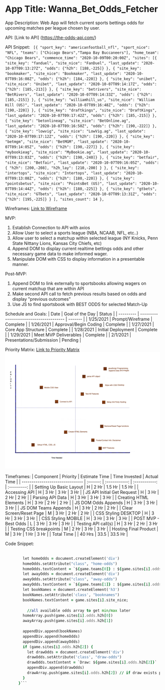 # App Title: Wanna_Bet_Odds_Fetcher

App Description: Web App will fetch current sports bettings odds for upcoming matches per league chosen by user.

API: [Link to API] (https://the-odds-api.com/)

API Snippet: ` [{ "sport_key": "americanfootball_nfl", "sport_nice": "NFL", "teams": ["Chicago Bears","Tampa Bay Buccaneers"], "home_team": "Chicago Bears", "commence_time": "2020-10-09T00:20:00Z", "sites": [{ "site_key": "fanduel", "site_nice": "FanDuel", "last_update": "2020-10-07T09:13:27Z", "odds": {"h2h": [188,-225]} }, { "site_key": "bookmaker", "site_nice": "Bookmaker", "last_update": "2020-10-07T09:16:08Z", "odds": {"h2h": [184,-220]} }, { "site_key": "unibet", "site_nice": "Unibet", "last_update": "2020-10-07T09:14:17Z", "odds": {"h2h": [185,-213]} }, { "site_key": "betrivers", "site_nice": "BetRivers", "last_update": "2020-10-07T09:14:33Z", "odds": {"h2h": [185,-215]} }, { "site_key": "williamhill_us", "site_nice": "William Hill (US)", "last_update": "2020-10-07T09:16:48Z", "odds": {"h2h": [190,-220]} }, { "site_key": "draftkings", "site_nice": "DraftKings", "last_update": "2020-10-07T09:17:42Z", "odds": {"h2h": [185,-215]} }, { "site_key": "betonlineag", "site_nice": "BetOnline.ag", "last_update": "2020-10-07T09:16:50Z", "odds": {"h2h": [190,-222]} }, { "site_key": "lowvig", "site_nice": "LowVig.ag", "last_update": "2020-10-07T09:17:12Z", "odds": {"h2h": [190,-220]} }, { "site_key": "betmgm", "site_nice": "BetMGM", "last_update": "2020-10-07T09:14:05Z", "odds": {"h2h": [190,-227]} }, { "site_key": "mybookieag", "site_nice": "MyBookie.ag", "last_update": "2020-10-07T09:13:03Z", "odds": {"h2h": [190,-240]} }, { "site_key": "betfair", "site_nice": "Betfair", "last_update": "2020-10-07T09:16:05Z", "odds": { "h2h": [200,-208], "h2h_lay": [210,-200] } }, { "site_key": "intertops", "site_nice": "Intertops", "last_update": "2020-10-07T09:13:08Z", "odds": {"h2h": [180,-220]} }, { "site_key": "pointsbetus", "site_nice": "PointsBet (US)", "last_update": "2020-10-07T09:14:44Z", "odds": {"h2h": [180,-225]} }, { "site_key": "gtbets", "site_nice": "GTbets", "last_update": "2020-10-07T09:13:31Z", "odds": {"h2h": [195,-225]} } ], "sites_count": 14 },`

Wireframes: [Link to Wireframe](https://wireframe.cc/SXndMc)

MVP:

1. Establish Connection to API with axios
2. Allow User to select a sports league (NBA, NCAAB, NFL, etc..)
3. Allow user to select a matchup within selected league (NY Knicks, Penn State Nittany Lions, Kansas City Chiefs, etc)
4. Append DOM to display current realtime bettings odds and other necessary game data to make informed wager.
5. Manipulate DOM with CSS to display information in a presentable manner.

Post-MVP:

1. Append DOM to link externally to sportsbooks allowing wagers on current matchup that are within API
2. Make second API call to fetch previous results based on odds and display "previous outcomes"
3. Use JS to find sportsbook with BEST ODDS for selected Match-Up

Schedule and Goals:
| Date | Goal of the Day | Status |
| --------- | --------------------------------------- | ------- |
| 1/25/2021 | Prompt/Wireframe | Complete |
| 1/26/2021 | Approval/Begin Coding | Complete |
| 1/27/2021 | Core App Structure | Complete |
| 1/28/2021 | Initial Deployment | Complete |
| 1/29/2021 | Meet MVP Deliverables | Complete |
| 2/1/2021 | Presentations/Submission | Pending |

Priority Matrix: [Link to Priority Matrix](https://drive.google.com/file/d/1h6b-Pgw7N-GC2XifGAZZEinY6ZF-N-Ef/view?usp=sharing)
![priority matrix](https://github.com/amarp86/Odds_Fetcher/blob/main/Wanna%20Bet%20Priority%20Matrix.png)

Timeframes:
| Component | Priority | Estimate Time | Time Invested | Actual Time |
| ------------------------------- | :------: | :-----------: | :-----------: | :---------: |
| Setting Up Basic Layout | H | 2 Hr | 1.5 Hr | 1.5 Hr |
| Accessing API | H | 3 Hr | 3 Hr | 3 Hr |
| JS API Initial Get Request | H | 3 Hr | 2 Hr | 2 Hr |
| Parsing API Data | H | 3 Hr | 3 Hr | 3 Hr |
| Creating HTML Elements | H | 3 Hr | 2 Hr | 2 Hr |
| JS DOM Odds Appends | H | 3 Hr | 3 Hr | 3 Hr |
| JS DOM Teams Appends | H | 3 Hr | 2 Hr | 2 Hr |
| Clear Screen/Reset Page | M | 3 Hr | 2 Hr | 2 Hr |
| CSS Styling DESKTOP | H | 3 Hr | 3 Hr | 3 Hr |
| CSS Styling MOBILE | H | 3 Hr | 3 Hr | 3 Hr |
| POST MVP - Best Odds | L | 3 Hr | 3 Hr | 3 Hr |
| Testing API call(s) | H | 3 Hr | 2 Hr | 3 Hr |
| Testing CSS breakpoints | M | 2 Hr | 3 Hr | 3 Hr |
| Hosting Final Product | M | 3 Hr | 1 Hr | 3 Hr |
| Total Time | | 40 Hrs | 33.5 | 33.5 Hr |

Code Snippet:

````for (let i = 0; i < game.sites.length; i++) {

        let homeOdds = document.createElement('div')
        homeOdds.setAttribute("class", "home-odds")
        homeOdds.textContent = `${game.teams[0]} : ${game.sites[i].odds.h2h[0]}`;
        let awayOdds = document.createElement('div')
        awayOdds.setAttribute("class", "away-odds")
        awayOdds.textContent = `${game.teams[1]} : ${game.sites[i].odds.h2h[1]}`;
        let bookNames = document.createElement('h3')
        bookNames.setAttribute('class', "booknames")
        bookNames.textContent = game.sites[i].site_nice;

          //all available odds array to get min/max later
        homeArray.push(game.sites[i].odds.h2h[0])
        awayArray.push(game.sites[i].odds.h2h[1])

        appendDiv.append(bookNames)
        appendDiv.append(homeOdds)
        appendDiv.append(awayOdds)
        if (game.sites[i].odds.h2h[2]) {
          let drawOdds = document.createElement('div')
          drawOdds.setAttribute('class', "draw-odds")
          drawOdds.textContent = `Draw: ${game.sites[i].odds.h2h[2]}`
          appendDiv.append(drawOdds)
          drawArray.push(game.sites[i].odds.h2h[2]) // if draw exists push value to array for later
        }
      }```
````

